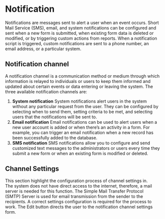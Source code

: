 # Notification
Notifications are messages sent to alert a user when an event occurs.
Short Mail Service (SMS), email, and system notifications can be configured and sent when a new form is submitted, when existing form data is deleted or modified, or by triggering custom actions from reports. When a notification script is triggered, custom notifications are sent to a phone number, an email address, or a particular system. 

## Notification channel
A notification channel is a communication method or medium through which information is relayed to individuals or users to keep them informed and updated about certain events or data entering or leaving the system. The three available notification channels are:
<ol>
    <li><b>System notification</b>
        System notifications alert users in the system without any particular request from the user. They can be configured by selecting when to send them, setting criteria to be met, and selecting users that the notifications will be sent to.
    </li>
    <li><b>Email notification</b>
        Email notifications can be used to alert users when a new user account is added or when there’s an activity in a form. For example, you can trigger an email notification when a new record has been successfully added to the database.
    </li>
    <li><b>SMS notification</b>
        SMS notifications allow you to configure and send customized text messages to the administrators or users every time they submit a new form or when an existing form is modified or deleted.
    </li>
</ol>

## Channel Settings
This section highlight the configuration process of channel settings in.<br>
The system does not have direct access to the internet, therefore, a mail server is needed for this function. The Simple Mail Transfer Protocol (SMTP) Server is used for email transmission from the sender to the recipients. A correct settings configuration is required for the process to work. The Edit button directs the user to the notification channel settings form.

